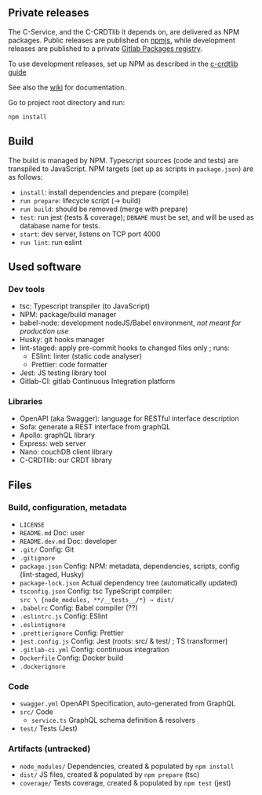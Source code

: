 ## Private releases

The C-Service, and the C-CRDTlib it depends on,
are delivered as NPM packages.
Public releases are published on [npmjs](https://www.npmjs.com/),
while development releases are published
to a private [Gitlab Packages registry](https://gitlab.inria.fr/concordant/software/c-crdtlib/-/packages).

To use development releases, set up NPM
as described in the [c-crdtlib guide](https://gitlab.inria.fr/concordant/software/c-crdtlib/-/blob/master/README.dev.md#javascripttypescript-and-npm)

See also the [wiki](https://gitlab.inria.fr/concordant/software/c-service/-/wikis/)
for documentation.

Go to project root directory and run:

```bash
npm install
```

## Build

The build is managed by NPM.
Typescript sources (code and tests) are transpiled to JavaScript.
NPM targets (set up as scripts in `package.json`) are as follows:

- `install`: install dependencies and prepare (compile)
- `run prepare`: lifecycle script (→ build)
- `run build`: should be removed (merge with prepare)
- `test`: run jest (tests & coverage);
  `DBNAME` must be set, and will be used as database name for tests.
- `start`: dev server, listens on TCP port 4000
- `run lint`: run eslint

## Used software

### Dev tools

- tsc: Typescript transpiler (to JavaScript)
- NPM: package/build manager
- babel-node: development nodeJS/Babel environment,
  _not meant for production use_
- Husky: git hooks manager
- lint-staged: apply pre-commit hooks to changed files only ; runs:
  - ESlint: linter (static code analyser)
  - Prettier: code formatter
- Jest: JS testing library tool
- Gitlab-CI: gitlab Continuous Integration platform

### Libraries

- OpenAPI (aka Swagger): language for RESTful interface description
- Sofa: generate a REST interface from graphQL
- Apollo: graphQL library
- Express: web server
- Nano: couchDB client library
- C-CRDTlib: our CRDT library

## Files

### Build, configuration, metadata

- `LICENSE`
- `README.md` Doc: user
- `README.dev.md` Doc: developer
- `.git/` Config: Git
- `.gitignore`
- `package.json` Config: NPM: metadata, dependencies, scripts,
  config (lint-staged, Husky)
- `package-lock.json` Actual dependency tree (automatically updated)
- `tsconfig.json` Config: tsc TypeScript compiler:  
   `src \ {node_modules, **/__tests__/*} → dist/`
- `.babelrc` Config: Babel compiler (??)
- `.eslintrc.js` Config: ESlint
- `.eslintignore`
- `.prettierignore` Config: Prettier
- `jest.config.js` Config: Jest (roots: src/ & test/ ; TS transformer)
- `.gitlab-ci.yml` Config: continuous integration
- `Dockerfile` Config: Docker build
- `.dockerignore`

### Code

- `swagger.yml` OpenAPI Specification, auto-generated from GraphQL
- `src/` Code
  - `service.ts` GraphQL schema definition & resolvers
- `test/` Tests (Jest)

### Artifacts (untracked)

- `node_modules/` Dependencies,
  created & populated by `npm install`
- `dist/` JS files,
  created & populated by `npm prepare` (tsc)
- `coverage/` Tests coverage,
  created & populated by `npm test` (jest)

